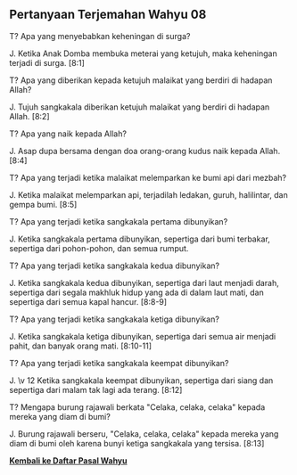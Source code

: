 ﻿## Pertanyaan Terjemahan Wahyu 08 ##

T? Apa yang menyebabkan keheningan di surga?

J. Ketika Anak Domba membuka meterai yang ketujuh, maka keheningan terjadi di surga. [8:1]

T? Apa yang diberikan kepada ketujuh malaikat yang berdiri di hadapan Allah?

J. Tujuh sangkakala diberikan ketujuh malaikat yang berdiri di hadapan Allah. [8:2]

T? Apa yang naik kepada Allah?

J. Asap dupa bersama dengan doa orang-orang kudus naik kepada Allah. [8:4]

T? Apa yang terjadi ketika malaikat melemparkan ke bumi api dari mezbah?

J. Ketika malaikat melemparkan api, terjadilah ledakan, guruh, halilintar, dan gempa bumi. [8:5]

T? Apa yang terjadi ketika sangkakala pertama dibunyikan?

J. Ketika sangkakala pertama dibunyikan, sepertiga dari bumi terbakar, sepertiga dari pohon-pohon, dan semua rumput.

T? Apa yang terjadi ketika sangkakala kedua dibunyikan?

J. Ketika sangkakala kedua dibunyikan, sepertiga dari laut menjadi darah, sepertiga dari segala makhluk hidup yang ada di dalam laut mati, dan sepertiga dari semua kapal hancur. [8:8-9]

T? Apa yang terjadi ketika sangkakala ketiga dibunyikan?

J. Ketika sangkakala ketiga dibunyikan, sepertiga dari semua air menjadi pahit, dan banyak orang mati. [8:10-11]

T? Apa yang terjadi ketika sangkakala keempat dibunyikan?

J. \v 12 Ketika sangkakala keempat dibunyikan, sepertiga dari siang dan sepertiga dari malam tak lagi ada terang. [8:12]

T? Mengapa burung rajawali berkata "Celaka, celaka, celaka" kepada mereka yang diam di bumi?

J. Burung rajawali berseru, "Celaka, celaka, celaka" kepada mereka yang diam di bumi oleh karena bunyi ketiga sangkakala yang tersisa. [8:13]

__[Kembali ke Daftar Pasal Wahyu](./)__

